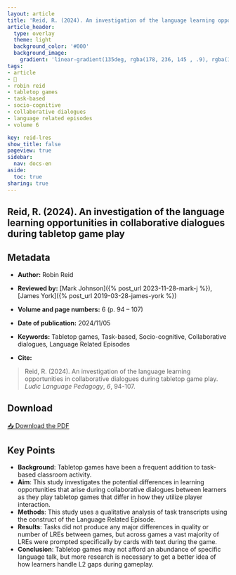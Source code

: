 ```yaml
---
layout: article
title: 'Reid, R. (2024). An investigation of the language learning opportunities in collaborative dialogues during tabletop game play'
article_header:
  type: overlay
  theme: light
  background_color: '#000'
  background_image:
    gradient: 'linear-gradient(135deg, rgba(178, 236, 145 , .9), rgba(147, 81, 182, .9))'
tags:
- article
- 📔
- robin reid
- tabletop games
- task-based 
- socio-cognitive
- collaborative dialogues
- language related episodes
- volume 6

key: reid-lres
show_title: false
pageview: true
sidebar:
  nav: docs-en
aside:
  toc: true
sharing: true
---
```


<head>
<meta name="citation_title" content="An investigation of the language learning opportunities in collaborative dialogues during tabletop game play">
<meta name="citation_author" content="Reid, Robin">
<meta name="citation_publication_date" content="2024/11/05">
<meta name="citation_journal_title" content="Ludic Language Pedagogy">
<meta name="citation_volume" content="6">
<meta name="citation_firstpage" content="94">
<meta name="citation_lastpage" content="107">
<meta name="citation_pdf_url" content="https://llpjournal.org/assets/publication-pdfs/reid-investigating-collaborative-dialogue-in-tabletop-gameplay.pdf">
</head>


## Reid, R. (2024). An investigation of the language learning opportunities in collaborative dialogues during tabletop game play

<!--more-->

## Metadata

- **Author:** Robin Reid
- **Reviewed by:** [Mark Johnson]({% post_url 2023-11-28-mark-j %}), [James York]({% post_url 2019-03-28-james-york %})
- **Volume and page numbers:** 6 (p. 94 – 107)
- **Date of publication:** 2024/11/05
- **Keywords:** Tabletop games, Task-based, Socio-cognitive, Collaborative dialogues, Language Related Episodes

- **Cite:** 

> Reid, R. (2024). An investigation of the language learning opportunities in collaborative dialogues during tabletop game play. *Ludic Language Pedagogy*, *6*, 94-107.

## Download

<a class="button button--action button--rounded button--lg" href="/assets/publication-pdfs/reid-investigating-collaborative-dialogue-in-tabletop-gameplay.pdf"><i class="fas fa-file-download"></i> 📥 Download the PDF </a>

## Key Points

- **Background**: Tabletop games have been a frequent addition to task-based classroom activity.
- **Aim**: This study investigates the potential differences in learning opportunities that arise during collaborative dialogues between learners as they play tabletop games that differ in how they utilize player interaction.
- **Methods**: This study uses a qualitative analysis of task transcripts using the construct of the Language Related Episode.
- **Results**: Tasks did not produce any major differences in quality or number of LREs between games, but across games a vast majority of LREs were prompted specifically by cards with text during the game.
- **Conclusion**: Tabletop games may not afford an abundance of specific language talk, but more research is necessary to get a better idea of how learners handle L2 gaps during gameplay. 